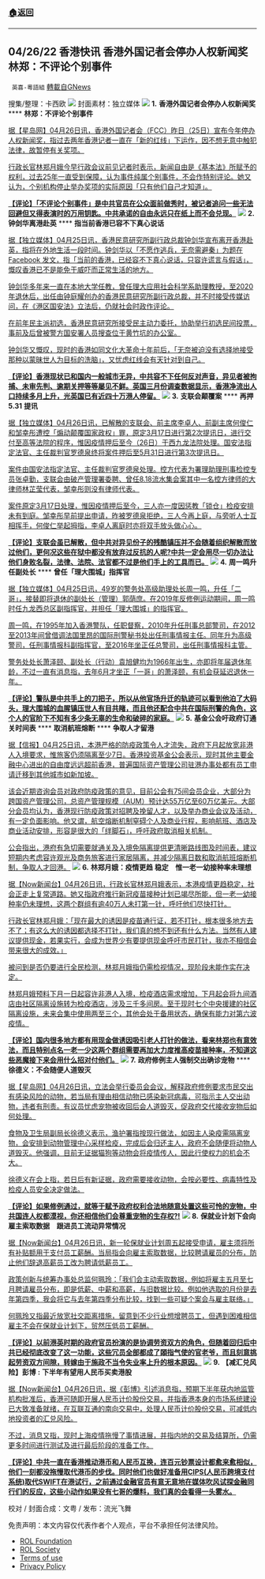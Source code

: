 ###  [:house:返回](README.md)
---


## 04/26/22 香港快讯 香港外国记者会停办人权新闻奖 林郑：不评论个别事件
` 英喜-粵語組` [轉載自GNews](https://gnews.org/zh-hans/2418097/)

搜集/整理：卡西欧
 ![](https://assets.gnews.org/wp-content/uploads/2022/04/0426fenmian.jpg) 
封面素材：独立媒体
 ![](https://assets.gnews.org/wp-content/uploads/2022/04/2022-04-26-1.png) 
**1.** **香港外国记者会停办人权新闻奖** **** **林郑：不评论个别事件**
 
[据【星岛网】04月26日讯，香港外国记者会（FCC）昨日（25日）宣布今年停办人权新闻奖，指过去两年香港记者一直在「新的红线」下运作，因不想无意中触犯法律，故暂停有关奖项。](https://std.stheadline.com/realtime/article/1832040/即時-港聞-香港外國記者會停辦人權新聞獎-林鄭-不評論個別事件)
 
[行政长官林郑月娥今早行政会议前见记者时表示，新闻自由是《基本法》所赋予的权利，过去25年一直受到保障，认为事件纯属个别事件，不会作特别评论。她又认为，个别机构停止举办奖项的实际原因「只有他们自己才知道」。](https://std.stheadline.com/realtime/article/1832040/即時-港聞-香港外國記者會停辦人權新聞獎-林鄭-不評論個別事件)
 
**[【评论】「不评论个别事件」是中共官员在公众面前做秀时，被记者追问一些无法回避但又得表演时的万用钥匙。中共承诺的自由永远只在纸上而不会兑现。](https://std.stheadline.com/realtime/article/1832040/即時-港聞-香港外國記者會停辦人權新聞獎-林鄭-不評論個別事件)**
 ![](https://assets.gnews.org/wp-content/uploads/2022/04/2022-04-26-2.png) 
**2.** **钟剑华离港赴英** **** **指当前香港已容不下真心说话**
 
[据【独立媒体】04月25日讯，香港民意研究所副行政总裁钟剑华宣布离开香港赴英，指将在外地生活一段时间。钟剑华以「不愿作逃兵，无奈需避秦」为题在Facebook 发文，指「当前的香港，已经容不下真心说话，只容许谎言与假话」，慨叹香港已不是能免于威吓而正常生活的地方。](https://www.inmediahk.net/node/政經/鍾劍華離港赴英-指當前香港已容不下真心說話)
 
[钟剑华多年来一直在本地大学任教，曾任理大应用社会科学系助理教授，至2020年退休后，出任由钟庭耀创办的香港民意研究所副行政总裁，并不时接受传媒访问，在《港区国安法》立法后，仍就社会时政作评论。](https://www.inmediahk.net/node/政經/鍾劍華離港赴英-指當前香港已容不下真心說話)
 
[在前年民主派初选，香港民意研究所接受民主动力委托，协助举行初选民间投票，事前及后曾被警方国安署人员搜查位于黄竹坑的办公室。](https://www.inmediahk.net/node/政經/鍾劍華離港赴英-指當前香港已容不下真心說話)
 
[钟剑华又慨叹，现时的香港如同文化大革命十年前后，「无奈被迫没有选择地接受那种以蒙昧世人为目标的洗脑」，又忧虑红线会有天针对到自己。](https://www.inmediahk.net/node/政經/鍾劍華離港赴英-指當前香港已容不下真心說話)
 
**[【评论】香港现状已和国内一般城市无异，中共容不下任何反对声音，异见者被拘捕、未审先判、逾期关押等等屡见不鲜。英国三月份调查数据显示，香港净流出人口持续多月上升，光英国已有近四十万港人停留。](https://www.inmediahk.net/node/政經/鍾劍華離港赴英-指當前香港已容不下真心說話)**
 ![](https://assets.gnews.org/wp-content/uploads/2022/04/2022-04-26-3.png) 
**3.** **支联会颠覆案** **** **再押** **5.31** **提讯**
 
[据【独立媒体】04月26日讯，已解散的支联会、前主席李卓人、前副主席何俊仁和邹幸彤遭控「煽动颠覆国家政权」罪，原定3月17日进行第2次提讯日，进行交付至高等法院的程序，惟因疫情押后至今（26日）于西九龙法院处理。国安法指定法官、主任裁判官罗德泉终将案件押后至5月31日进行第3次提讯日。](https://www.inmediahk.net/node/社運/支聯會顛覆案-再押531提訊)
 
[案件由国安法指定法官、主任裁判官罗德泉处理。控方代表为署理助理刑事检控专员张卓勤，支联会由破产管理署委聘、曾任8.18流水集会案其中一名控方律师的大律师林芷莹代表，邹幸彤则没有律师代表。](https://www.inmediahk.net/node/社運/支聯會顛覆案-再押531提訊)
 
[案件原定3月17日处理，惟因疫情押后至今，三人亦一度因惩教「锁仓」检疫安排未有到庭。邹幸彤早前提出申请，昨被罗德泉拒绝，三人今再上庭，与旁听人士互相挥手，何俊仁举起拇指，李卓人离庭时亦将双手放头做心心。](https://www.inmediahk.net/node/社運/支聯會顛覆案-再押531提訊)
 
**[【评论】支联会虽已解散，但中共对异见份子的残酷镇压并不会随着组织解散而放过他们，更何况这些在狱中都没有放弃过反抗的人呢?中共一定会用尽一切办法让他们身败名裂，法律、法院、法官都不过是他们手上的工具而已。](https://www.inmediahk.net/node/社運/支聯會顛覆案-再押531提訊)**
 ![](https://assets.gnews.org/wp-content/uploads/2022/04/2022-04-26-4.png) 
**4.** **周一鸣升任副处长** **** **曾任「理大围城」指挥官**
 
[据【独立媒体】04月25日讯，49岁的警务处高级助理处长周一鸣，升任「二哥」，接替即将退休的副处长（管理）郭荫庶。在2019年反修例运动期间，周一鸣时任九龙西总区副指挥官，并担任「理大围城」的指挥官。](https://www.inmediahk.net/node/政經/周一鳴升任副處長-曾任「理大圍城」指揮官)
 
[周一鸣，在1995年加入香港警队，任职督察，2010年升任刑事总部警司，在2012至2013年间曾借调法国里昂的国际刑警秘书处出任刑事情报主任。同年升为高级警司，任刑事情报科副指挥官，至2016年坐正任总警司，出任刑事情报科主管。](https://www.inmediahk.net/node/政經/周一鳴升任副處長-曾任「理大圍城」指揮官)
 
[警务处处长萧泽颐、副处长（行动）袁旭健均为1966年出生，亦即将年届退休年龄，不过一直有消息指，去年6月才坐正「一哥」的萧泽颐，有机会获延迟退休一年。](https://www.inmediahk.net/node/政經/周一鳴升任副處長-曾任「理大圍城」指揮官)
 
**[【评论】警队是中共手上的刀把子，所以从他官场升迁的轨迹可以看到他泊了大码头，理大围城的血腥镇压世人有目共睹，而且他还配合中共在国际刑警的角色，这个人的官阶下不知有多少条无辜的生命和破碎的家庭。](https://www.inmediahk.net/node/政經/周一鳴升任副處長-曾任「理大圍城」指揮官)**
 ![](https://assets.gnews.org/wp-content/uploads/2022/04/2022-04-26-5.png) 
**5.** **基金公会吁政府订通关时间表** **** **取消航班熔断** **** **争取人才留港**
 
[据【信报】04月25日讯，本港严格的防疫政策令人才流失，政府下月起放宽非港人入境要求，惟旅客仍须隔离至少7日。香港投资基金公会表示，现时其他主要金融中心进出的自由度远远超前香港，普遍国际资产管理公司驻港办事处都有员工申请迁移到其他城市如新加坡。](https://hk.news.yahoo.com/基金公會籲政府訂通關時間表-取消航班熔斷-爭取人才留港-192100085.html?guccounter=2)
 
[该会近期咨询会员对政府防疫政策的意见，目前公会有75间会员企业，大部分为跨国资产管理公司，总资产管理规模（AUM）预计达55万亿至60万亿美元。大部分会员均认为，香港现行防疫政策对招聘及挽留人才，以及举办商业会议及活动，有一定负面影响。他又谓，航空熔断机制窒碍个人及商业行程，影响航班、酒店及商业活动安排，形容是很大的「绊脚石」，呼吁政府取消相关机制。](https://hk.news.yahoo.com/基金公會籲政府訂通關時間表-取消航班熔斷-爭取人才留港-192100085.html?guccounter=2)
 
[公会指出，港府有急切需要就通关及入境免隔离提供更清晰路线图及时间表，建议短期内考虑容许观光及商务旅客进行家居隔离，并减少隔离日数和取消航班熔断机制，争取人才回港。](https://hk.news.yahoo.com/基金公會籲政府訂通關時間表-取消航班熔斷-爭取人才留港-192100085.html?guccounter=2)
 ![](https://assets.gnews.org/wp-content/uploads/2022/04/2022-04-26-6.png) 
**6.** **林郑月娥：疫情更趋** **稳定　惟一老一幼接种率未理想**
 
[据【Now新闻台】04月26日讯，行政长官林郑月娥表示，本港疫情更趋稳定，社会正走上复常道路。她又指政府推行新冠疫苗接种计划已竭尽所能，但一老一幼接种率仍未理想，这两个群组有逾40万人未打第一针，呼吁他们尽快打针。](https://news.now.com/home/local/player?newsId=473978)
 
[行政长官林郑月娥：「现在最大的诱因是疫苗通行证，若不打针，根本很多地方去不了；有这么大的诱因都选择不打针，我们真的想不到还有什么方法。当然有人建议提供现金，若果实行，会成为世界少有要提供现金呼吁市民打针，我亦不相信会带来很大的成效。」](https://news.now.com/home/local/player?newsId=473978)
 
[被问到是否仍要进行全民检测，林郑月娥指仍需检视情况，现阶段未能作实在决定。](https://news.now.com/home/local/player?newsId=473978)
 
[林郑月娥预料下月一日起容许非港人入境，检疫酒店需求增加，下月起会将九间酒店由社区隔离设施转为检疫酒店，涉及三千多间房。至于现时七个中央援建的社区隔离设施，未来会集中使用两至三个，其他会处于备用状态，确保有能力对第六波疫情。](https://news.now.com/home/local/player?newsId=473978)
 
**[【评论】国内很多地方都有用现金做诱因吸引老人打针的做法，看来林郑也有意效法，而且特别点名一老一少这两个群组需要再加大力度推高疫苗接种率，不知道这些恶魔接下来会用什么招对付他们。](https://news.now.com/home/local/player?newsId=473978)**
 ![](https://assets.gnews.org/wp-content/uploads/2022/04/2022-04-26-7.png) 
**7.** **政府修例主人强制交出确诊宠物** **** **徐德义：不会随便人道毁灭**
 
[据【星岛网】04月26日讯，立法会举行委员会会议，解释政府修例要求市民交出有感染风险的动物，若当局有理由相信动物已感染新冠病毒，可指示主人交出动物，违者有刑责。有议员忧虑宠物被收回后会人道毁灭，促政府交代接收宠物后如何处理。](https://std.stheadline.com/realtime/article/1832066/即時-港聞-政府修例主人強制交出確診寵物-徐德義-不會隨便人道毀滅)
 
[食物及卫生局副局长徐德义表示，渔护署指按现行做法，如因主人染疫需隔离宠物，会安排到动物管理中心采样检疫，完成后会归还主人，政府不会随便将动物人道毁灭。他强调，目前无证据猫狗等动物会将疫情传人，因此行使权力的机会不大。](https://std.stheadline.com/realtime/article/1832066/即時-港聞-政府修例主人強制交出確診寵物-徐德義-不會隨便人道毀滅)
 
[徐德义在会上指，若日后有新证据，政府需要接收动物，会按必要性、病毒特性及检疫人员安全决定做法。](https://std.stheadline.com/realtime/article/1832066/即時-港聞-政府修例主人強制交出確診寵物-徐德義-不會隨便人道毀滅)
 
**[【评论】如果修例通过，就等于赋予政府权利合法地随意处置这些可怜的宠物，中共国连人权都漠视，你还相信他们会尊重宠物的生存权?!](https://std.stheadline.com/realtime/article/1832066/即時-港聞-政府修例主人強制交出確診寵物-徐德義-不會隨便人道毀滅)**
 ![](https://assets.gnews.org/wp-content/uploads/2022/04/2022-04-26-8.png) 
**8.** **保就业计划下会向雇主索取数据　跟进员工流动异常情况**
 
[据【Now新闻台】04月26日讯，新一轮保就业计划周五起接受申请，雇主须将所有补贴额用于支付员工薪酬。当局指会向雇主索取数据，比较聘请雇员的分布，防止他们辞退高薪员工改为聘请低薪员工。](https://news.now.com/home/local/player?newsId=473956)
 
[政策创新与统筹办事处总监何珮玲：「我们会主动索取数据，例如将雇主五月至七月聘请雇员分布，即是低薪、中薪和高薪，与旧数据比较。例如他选取的月份是去年第四季，我会将它与去年第四季分布比较，找到一些可疑个案会与雇主联络。」](https://news.now.com/home/local/player?newsId=473956)
 
[何珮玲又指最近放宽社交距离措施，留意到不少行业想增聘员工，但遇到困难相信雇主不会在保就业计划下，贸然压低员工薪酬。](https://news.now.com/home/local/player?newsId=473956)
 
**[【评论】以前港英时期的政府官员扮演的是协调劳资双方的角色，但随着回归后中共已经彻底改变了这一功能，这些冗员全部都成了頣指气使的官老爷，而且刻意挑起劳资双方间隙，转嫁由于施政不当令失业率上升的根本原因。](https://news.now.com/home/local/player?newsId=473956)**
 ![](https://assets.gnews.org/wp-content/uploads/2022/04/2022-04-26-9.png) 
**9.** **【减汇兑风险】彭博** **:** **下半年有望用人民币买卖港股**
 
[据【Now新闻台】04月26日讯，据《彭博》引述消息指，预期下半年获内地监管机构批准后，香港可随即开展人民币计价股份交易，并指香港本身的市场系统建设已大致准备就绪，在互联互通的南向交易中，处理人民币计价股份交易，可减低内地投资者的汇兑风险。](https://news.now.com/home/finance/player?newsId=473997)
 
[不过，消息又指，现时上海疫情拖慢了事情进展，并指内地的交易及结算所，仍需更多时间进行测试及进行最后阶段的准备工作。](https://news.now.com/home/finance/player?newsId=473997)
 
**[【评论】中共一直在香港推动港币和人民币互换，连百元钞票设计都愈来愈相似，他们一刻都没拖慢取代港币的步伐。同时他们也做好准备用CIPS(人民币跨境支付系统)取代SWIFT在港试行，之前通过金融官员有意无意地在媒体吹风试探金融同行们的反应，这些小动作如果没有七哥的爆料，我们真的会看得一头雾水。](https://news.now.com/home/finance/player?newsId=473997)**
 
校对 / 封面合成：文粤 / 发布：流光飞舞

免责声明：本文内容仅代表作者个人观点，平台不承担任何法律风险。
  
- [ROL Foundation](https://rolfoundation.org/)
- [ROL Society](https://rolsociety.org/)
- [Terms of use](https://gnews.org/terms-of-use-3/)
- [Privacy Policy](https://gnews.org/privacy-policy/)
